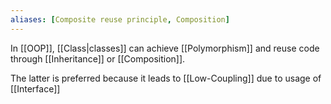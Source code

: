```yaml
---
aliases: [Composite reuse principle, Composition]
---
```


In [[OOP]], [[Class|classes]] can achieve [[Polymorphism]] and reuse code through [[Inheritance]] or [[Composition]].

The latter is preferred because it leads to [[Low-Coupling]] due to usage of [[Interface]]